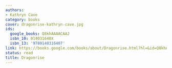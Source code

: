 ```yaml
---
authors:
- Kathryn Cave
category: books
cover: dragonrise-kathryn-cave.jpg
ids:
  google_books: Q8khAAAACAAJ
  isbn_10: 014031640X
  isbn_13: '9780140316407'
link: https://books.google.com/books/about/Dragonrise.html?hl=&id=Q8khAAAACAAJ
status: read
title: Dragonrise
---
```

